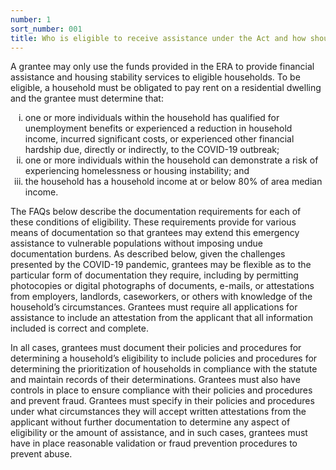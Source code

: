 ```yaml
---
number: 1
sort_number: 001
title: Who is eligible to receive assistance under the Act and how should a grantee document the eligibility of a household?
---
```


A grantee may only use the funds provided in the ERA to provide financial assistance and housing stability services to eligible households. To be eligible, a household must be obligated to pay rent on a residential dwelling and the grantee must determine that:

<ol style="list-style-type: lower-roman;">
  <li>one or more individuals within the household has qualified for unemployment benefits or experienced a reduction in household income, incurred significant costs, or experienced other financial hardship due, directly or indirectly, to the COVID-19 outbreak;</li>
  <li>one or more individuals within the household can demonstrate a risk of experiencing homelessness or housing instability; and</li>
  <li>the household has a household income at or below 80% of area median income.</li>
</ol>
    
<span id="1p2">The FAQs below describe the documentation requirements for each of these conditions of eligibility. These requirements provide for various means of documentation so that grantees may extend this emergency assistance to vulnerable populations without imposing undue documentation burdens. As described below, given the challenges presented by the COVID-19 pandemic, grantees may be flexible as to the particular form of documentation they require, including by permitting photocopies or digital photographs of documents, e-mails, or attestations from employers, landlords, caseworkers, or others with knowledge of the household’s circumstances. Grantees must require all applications for assistance to include an attestation from the applicant that all information included is correct and complete.</span>

<span id="1p3">In all cases, grantees must document their policies and procedures for determining a household’s eligibility to include policies and procedures for determining the prioritization of households in compliance with the statute and maintain records of their determinations. Grantees must also have controls in place to ensure compliance with their policies and procedures and prevent fraud. Grantees must specify in their policies and procedures under what circumstances they will accept written attestations from the applicant without further documentation to determine any aspect of eligibility or the amount of assistance, and in such cases, grantees must have in place reasonable validation or fraud prevention procedures to prevent abuse.</span>
